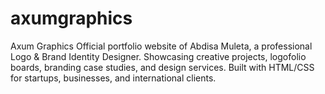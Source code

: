 # axumgraphics
Axum Graphics  Official portfolio website of Abdisa Muleta, a professional Logo &amp; Brand Identity Designer. Showcasing creative projects, logofolio boards, branding case studies, and design services. Built with HTML/CSS for startups, businesses, and international clients.
